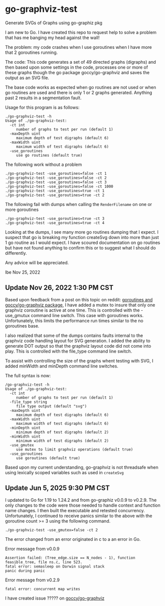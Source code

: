 # go-graphviz-test

Generate SVGs of Graphs using go-graphiz pkg

I am new to Go.  I have created this repo to request help to solve a problem
that has me banging my head against the wall!

The problem: my code crashes when I use goroutines when I have more that 2
goroutines running.

The code: This code generates a set of 49 directed graphs (digraphs) and
then based upon some settings in the code, processes one or more of these graphs
though the go package goccy/go-graphviz and saves the output as an SVG file.  

The base code works as expected when go routines are not used or when go
routines are used and there is only 1 or 2 graphs generated.  Anything past 2 results
in a segmentation fault.

Usage for this program is as follows:

```text
./go-graphviz-test -h
Usage of ./go-graphviz-test:
  -ct int
     number of graphs to test per run (default 1)
  -maxDepth uint
     maximum depth of test digraphs (default 6)
  -maxWidth uint
     maximum width of test digraphs (default 6)
  -use_goroutines
     use go routines (default true)
```

The following work without a problem

```text
./go-graphviz-test -use_goroutines=false -ct 1
./go-graphviz-test -use_goroutines=false -ct 2
./go-graphviz-test -use_goroutines=false -ct 3
./go-graphviz-test -use_goroutines=false -ct 1000
./go-graphviz-test -use_goroutines=true -ct 1
./go-graphviz-test -use_goroutines=true -ct 2
```

The following fail with dumps when calling the `RenderFilename` on one or more goroutines

```text
./go-graphviz-test -use_goroutines=true -ct 3
./go-graphviz-test -use_goroutines=true -ct 4
```

Looking at the dumps, I see many more go routines dumping that I expect.
I suspect that go is breaking my function createSvg down into more than just
1 go routine as I would expect.  I have scoured documentation on go routines
but have not found anything to confirm this or to suggest what I should do
differently.

Any advice will be appreciated.

lbe Nov 25, 2022

## Update Nov 26, 2022 1:30 PM CST

Based upon feedback from a post on this topic on reddit: [goroutines and goccy/go-graphviz package](https://www.reddit.com/r/golang/comments/z474g4/goroutines_and_goccygographviz_package/), I have added a mutex to insure that only one graphviz coroutine is active at one time.
This is controlled with the -use_gmutux command line switch.
This case with goroutines works.  Unfortunately, this limits the performance
run times similar to the no goroutines base.

I also realized that some of the dumps contains faults internal to the
graphviz code handling layout for SVG generation.  I added the ability
to generate DOT output so that the graphviz layout code did not come
into play.  This is controlled with the file_type command line switch.

To assist with controlling the size of the graphs whent testing with SVG,
I added minWidth and minDepth command line switches.

The full syntax is now:

```text
/go-graphviz-test -h
Usage of ./go-graphviz-test:
  -ct int
     number of graphs to test per run (default 1)
  -file_type string
     file type output (default "svg")
  -maxDepth uint
     maximum depth of test digraphs (default 6)
  -maxWidth uint
     maximum width of test digraphs (default 6)
  -minDepth uint
     minimum depth of test digraphs (default 2)
  -minWidth uint
     minimum width of test digraphs (default 2)
  -use_gmutex
     use mutex to limit graphviz operations (default true)
  -use_goroutines
     use goroutines (default true)
```

Based upon my current understanding, go-graphviz is not threadsafe when
using lexically scoped variables such as used in `createSvg`

## Update Jun 5, 2025 9:30 PM CST

I updated to Go for 1.19 to 1.24.2 and from go-graphiz v0.0.9 to v0.2.9.  The only changes to the code were those
needed to handle context and function name changes.  I then built the executable and retested concurrency.
Unfortunately, I continued to receive panics similar to the above with the goroutine count >= 3 using the following
command.

```text
./go-graphviz-test -use_gmutex=false -ct 2
```

The error changed from an error originated in c to a an error in Go.

Error message from v0.0.9

```text
Assertion failed: (Tree_edge.size == N_nodes - 1), function feasible_tree, file ns.c, line 523.
fatal error: semasleep on Darwin signal stack
panic during panic
```

Error message from v0.2.9

```text
fatal error: concurrent map writes
```

I have created issue ????? on [goccy/go-graphviz](https://github.com/goccy/go-graphviz)
